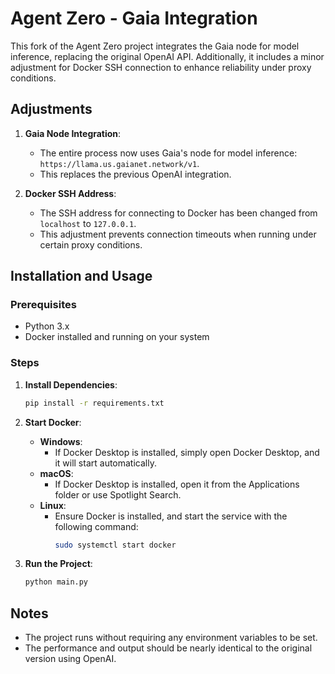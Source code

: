
# Agent Zero - Gaia Integration

This fork of the Agent Zero project integrates the Gaia node for model inference, replacing the original OpenAI API. Additionally, it includes a minor adjustment for Docker SSH connection to enhance reliability under proxy conditions.

## Adjustments

1. **Gaia Node Integration**:
    - The entire process now uses Gaia's node for model inference: `https://llama.us.gaianet.network/v1`.
    - This replaces the previous OpenAI integration.

2. **Docker SSH Address**:
    - The SSH address for connecting to Docker has been changed from `localhost` to `127.0.0.1`.
    - This adjustment prevents connection timeouts when running under certain proxy conditions.

## Installation and Usage

### Prerequisites

- Python 3.x
- Docker installed and running on your system

### Steps

1. **Install Dependencies**:
    ```bash
    pip install -r requirements.txt
    ```

2. **Start Docker**:
    - **Windows**:
        - If Docker Desktop is installed, simply open Docker Desktop, and it will start automatically.
    - **macOS**:
        - If Docker Desktop is installed, open it from the Applications folder or use Spotlight Search.
    - **Linux**:
        - Ensure Docker is installed, and start the service with the following command:
            ```bash
            sudo systemctl start docker
            ```

3. **Run the Project**:
    ```bash
    python main.py
    ```

## Notes

- The project runs without requiring any environment variables to be set.
- The performance and output should be nearly identical to the original version using OpenAI.